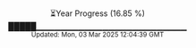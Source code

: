 <p align="center">
⏳Year Progress (16.85 %)<br>
█████▁▁▁▁▁▁▁▁▁▁▁▁▁▁▁▁▁▁▁▁▁▁▁▁▁ <br>
<sub>Updated: Mon, 03 Mar 2025 12:04:39 GMT</sub>
</p>

